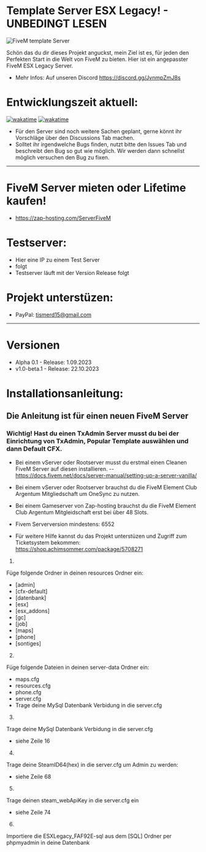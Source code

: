 # Template Server ESX Legacy! - UNBEDINGT LESEN

![FiveM template Server ]()

Schön das du dir dieses Projekt anguckst, mein Ziel ist es, für jeden den Perfekten Start in die Welt von FiveM zu bieten. Hier ist ein angepasster FiveM ESX Legacy Server. 
- Mehr Infos: Auf unseren Discord https://discord.gg/JvnmpZmJ8s
# Entwicklungszeit aktuell:

[![wakatime](https://wakatime.com/badge/github/Gaming-BigD88/NewFivem.svg)](https://wakatime.com/badge/github/Gaming-BigD88/NewFivem.svg)
[![wakatime](https://wakatime.com/badge/user/8179ac82-4f81-4e8c-8976-2e51e14e1a46.svg)](https://wakatime.com/@8179ac82-4f81-4e8c-8976-2e51e14e1a46)

- Für den Server sind noch weitere Sachen geplant, gerne könnt ihr Vorschläge über den Discussions Tab machen.
- Solltet ihr irgendwelche Bugs finden, nutzt bitte den Issues Tab und beschreibt den Bug so gut wie möglich. Wir werden dann schnellst möglich versuchen den Bug zu fixen.
-----------------------------------------
# FiveM Server mieten oder Lifetime kaufen!

- https://zap-hosting.com/ServerFiveM

# Testserver:

- Hier eine IP zu einem Test Server
- folgt
- Testserver läuft mit der Version Release folgt


# Projekt unterstüzen:

- PayPal: tismerd15@gmail.com

-----------------------------------------

# Versionen

- Alpha 0.1 - Release: 1.09.2023
- v1.0-beta.1 - Release: 22.10.2023

# Installationsanleitung:
## Die Anleitung ist für einen neuen FiveM Server
### Wichtig! Hast du einen TxAdmin Server musst du bei der Einrichtung von TxAdmin, Popular Template auswählen und dann Default CFX.

- Bei einem vServer oder Rootserver musst du erstmal einen Cleanen FiveM Server auf diesen installieren.
-- https://docs.fivem.net/docs/server-manual/setting-up-a-server-vanilla/
- Bei einem vServer oder Rootserver brauchst du die FiveM Element Club Argentum Mitgliedschaft um OneSync zu nutzen.
- Bei einem Gameserver von Zap-hosting brauchst du die FiveM Element Club Argentum Mitgleidschaft erst bei über 48 Slots.
- Fivem Serverversion mindestens: 6552

- Für weitere Hilfe kannst du das Projekt unterstüzen und Zugriff zum Ticketsystem bekommen: https://shop.achimsommer.com/package/5708271 


1.
Füge folgende Ordner in deinen resources Ordner ein:
- [admin]
- [cfx-default]
- [datenbank]
- [esx]
- [esx_addons]
- [gc]
- [job] 
- [maps]
- [phone]
- [sontiges]

2.
Füge folgende Dateien in deinen server-data Ordner ein:
- maps.cfg
- resources.cfg
- phone.cfg
- server.cfg
- Trage deine MySql Datenbank Verbidung in die server.cfg

3.
Trage deine MySql Datenbank Verbidung in die server.cfg
- siehe Zeile 16

4.
Trage deine SteamID64(hex) in die server.cfg um Admin zu werden:
- siehe Zeile 68

5.
Trage deinen steam_webApiKey in die server.cfg ein
- siehe Zeile 74

6.
Importiere die ESXLegacy_FAF92E-sql aus dem [SQL] Ordner per phpmyadmin in deine Datenbank
